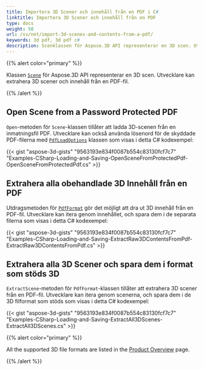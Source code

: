 ```yaml
---
title: Importera 3D Scener och innehåll från en PDF i C#
linktitle: Importera 3D Scener och innehåll från en PDF
type: docs
weight: 50
url: /sv/net/import-3d-scenes-and-contents-from-a-pdf/
keywords: 3d pdf, 3d pdf c#
description: Scenklassen för Aspose.3D API representerar en 3D scen. Utvecklare kan extrahera 3D scener och innehåll från en PDF-fil.
---
```

{{% alert color="primary" %}}

Klassen [`Scene`](https://reference.aspose.com/3d/net/aspose.threed/scene) för Aspose.3D API representerar en 3D scen. Utvecklare kan extrahera 3D scener och innehåll från en PDF-fil.

{{% /alert %}}
##  **Open Scene from a Password Protected PDF**
`Open`-metoden för `Scene`-klassen tillåter att ladda 3D-scenen från en inmatningsfil PDF. Utvecklare kan också använda lösenord för de skyddade PDF-filerna med [`PdfLoadOptions`](https://reference.aspose.com/3d/net/aspose.threed.formats/pdfloadoptions) klassen som visas i detta C# kodexempel:

{{< gist "aspose-3d-gists" "9563193e834f0087b554c83130fcf7c7" "Examples-CSharp-Loading-and-Saving-OpenSceneFromProtectedPdf-OpenSceneFromProtectedPdf.cs" >}}
##  **Extrahera alla obehandlade 3D Innehåll från en PDF**
Utdragsmetoden för [`PdfFormat`](https://reference.aspose.com/3d/net/aspose.threed.formats/pdfformat) gör det möjligt att dra ut 3D innehåll från en PDF-fil. Utvecklare kan itera genom innehållet, och spara dem i de separata filerna som visas i detta C# kodexempel:

{{< gist "aspose-3d-gists" "9563193e834f0087b554c83130fcf7c7" "Examples-CSharp-Loading-and-Saving-ExtractRaw3DContentsFromPdf-ExtractRaw3DContentsFromPdf.cs" >}}
##  **Extrahera alla 3D Scener och spara dem i format som stöds 3D**
`ExtractScene`-metoden för `PdfFormat`-klassen tillåter att extrahera 3D scener från en PDF-fil. Utvecklare kan itera genom scenerna, och spara dem i de 3D filformat som stöds som visas i detta C# kodexempel:

{{< gist "aspose-3d-gists" "9563193e834f0087b554c83130fcf7c7" "Examples-CSharp-Loading-and-Saving-ExtractAll3DScenes-ExtractAll3DScenes.cs" >}}

{{% alert color="primary" %}}

All the supported 3D file formats are listed in the [Product Overview](/3d/net/product-overview/) page.

{{% /alert %}}
